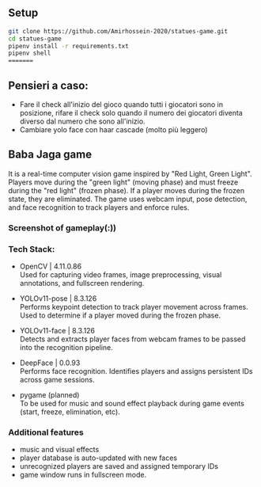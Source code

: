 ## Setup

```bash
git clone https://github.com/Amirhossein-2020/statues-game.git
cd statues-game
pipenv install -r requirements.txt
pipenv shell
=======
```

## Pensieri a caso:

- Fare il check all'inizio del gioco quando tutti i giocatori sono in posizione, rifare il check solo quando il numero dei giocatori diventa diverso dal numero che sono all'inizio.
- Cambiare yolo face con haar cascade (molto più leggero)

## Baba Jaga game
It is a real-time computer vision game inspired by "Red Light, Green Light". Players move during the "green light" (moving phase) and must freeze during the "red light" (frozen phase). If a player moves during the frozen state, they are eliminated. The game uses webcam input, pose detection, and face recognition to track players and enforce rules.

### Screenshot of gameplay(:))

### Tech Stack:

- OpenCV | 4.11.0.86  
Used for capturing video frames, image preprocessing, visual annotations, and fullscreen rendering.

- YOLOv11-pose | 8.3.126  
Performs keypoint detection to track player movement across frames. Used to determine if a player moved during the frozen phase.

- YOLOv11-face | 8.3.126  
Detects and extracts player faces from webcam frames to be passed into the recognition pipeline.

- DeepFace | 0.0.93  
Performs face recognition. Identifies players and assigns persistent IDs across game sessions.

- pygame (planned)  
To be used for music and sound effect playback during game events (start, freeze, elimination, etc).


### Additional features
- music and visual effects
- player database is auto-updated with new faces
- unrecognized players are saved and assigned temporary IDs
- game window runs in fullscreen mode.
